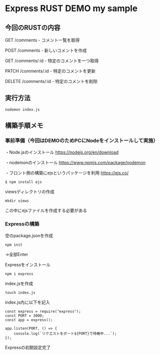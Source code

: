 
# Express RUST DEMO my sample

## 今回のRUSTの内容
GET /comments - コメント一覧を取得

POST /comments - 新しいコメントを作成

GET /comments/:id - 特定のコメントを一つ取得

PATCH /comments/:id - 特定のコメントを更新

DELETE /comments/:id - 特定のコメントを削除

## 実行方法
```
nodemon index.js
```

## 構築手順メモ

### 事前準備（今回はDEMOのためPCにNodeをインストールして実施）
・Node.jsのインストール
https://nodejs.org/en/download

・nodemonのインストール
https://www.npmjs.com/package/nodemon

・フロント側の構築にejsというパッケージを利用
https://ejs.co/
```
$ npm install ejs
```

viewsディレクトリの作成
```
mkdir views
```
この中にejsファイルを作成する必要がある


### Expressの構築
空のpackage.jsonを作成
```
npm init
```
→全部Enter

Expressをインストール
```
npm i express
```

index.jsを作成
```
touch index.js
```

index.js内に以下を記入
```
const express = require("express");
const PORT = 3000;
const app = express();

app.listen(PORT, () => {
    console.log(`リクエストをポート${PORT}で待機中...`);
});
```

Expressの初期設定完了












